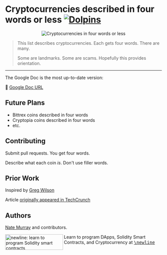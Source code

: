 # Cryptocurrencies described in four words or less [![Dolpins](https://cdn.rawgit.com/fullstackio/cq/master/packages/cq/doc/readme/dolphins-badge-ff00ff.svg)](https://www.newline.co) 

<p align="center">
  <img src="https://i.imgur.com/S2JPGAf.png" alt="Cryptocurrencies in four words or less" />
</p>

> This list describes cryptocurrencies. Each gets four words. There are many. 
>
> Some are landmarks. Some are scams. Hopefully this provides orientation.

-----------

The Google Doc is the most up-to-date version:

📄 [Google Doc URL](https://docs.google.com/spreadsheets/d/151E3d26SIRNhXQewq-55dcvsJ8CEz70pzjCDg-B_350/edit#gid=1082450401)

## Future Plans

* Bittrex coins described in four words
* Cryptopia coins described in four words
* etc.

## Contributing

Submit pull requests. You get four words.

Describe what each coin _is_. Don't use filler words.

## Prior Work

Inspired by [Greg Wilson](https://medium.com/google-cloud/gcp-products-described-in-4-words-or-less-f3056550e595)

Article [originally appeared in TechCrunch](https://techcrunch.com/2017/11/19/100-cryptocurrencies-described-in-4-words-or-less/)

## Authors

[Nate Murray](https://twitter.com/eigenjoy) and contributors.

<a href="https://newline.co">
<img align="left" src="https://i.imgur.com/g9o3IfU.png" alt="newline: learn to program Solidity smart contracts" width="186" height="50" />
</a>

Learn to program DApps, Solidity Smart Contracts, and Cryptocurrency at <a href="https://newline.co"><tt>\newline</tt></a>

<div style="clear:both"></div>

